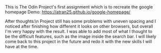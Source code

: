 This is The Odin Project's first assignment which is to recreate the google homepage
Demo: https://atran25.github.io/google-homepage/

After thoughts:\n
Project still has some problems with uneven spacing and I noticed after finishing how different it looks on other browsers, but overall I'm very happy with the result. I was able to add most of what I thought to be the difficult features, such as the image inside the search bar. I will likely come back to this project in the future and redo it with the new skills I will have at the time.
